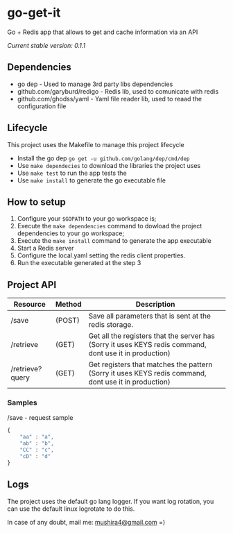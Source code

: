 # go-get-it
Go + Redis app that allows to get and cache information via an API

*Current stable version: 0.1.1*

## Dependencies
- go dep - Used to manage 3rd party libs dependencies
- github.com/garyburd/redigo - Redis lib, used to comunicate with redis
- github.com/ghodss/yaml - Yaml file reader lib, used to reaad the configuration file

## Lifecycle
This project uses the Makefile to manage this project lifecycle
- Install the go dep `go get -u github.com/golang/dep/cmd/dep`
- Use `make dependecies` to download the libraries the project uses
- Use `make test` to run the app tests the
- Use `make install` to generate the go executable file

## How to setup
 1. Configure your `$GOPATH` to your go workspace is;
 2. Execute the `make dependencies` command to dowload the project dependencies to your go workspace;
 3. Execute the `make install` command to generate the app executable
 4. Start a Redis server
 5. Configure the local.yaml setting the redis client properties.
 6. Run the executable generated at the step 3

## Project API

| Resource       | Method | Description                                                                                           |
|----------------|--------|--------------------------------------------------------------------------------------------------------|
|/save           |(POST)  | Save all parameters that is sent at the redis storage.                                                |
|/retrieve       |(GET)   |Get all the registers that the server has (Sorry it uses KEYS redis command, dont use it in production)|
|/retrieve?query |(GET)   |Get registers that matches the pattern (Sorry it uses KEYS redis command, dont use it in production)|

### Samples
/save - request sample
```javascript
{
    "aa" : "a",
    "ab" : "b",
    "CC" : "c",
    "cD" : "d"
}
```

## Logs
The project uses the default go lang logger. If you want log rotation, you can use the default linux logrotate to do this.

In case of any doubt, mail me: mushira4@gmail.com    =)
